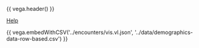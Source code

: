 {{ vega.header() }}

<a href="../help/index.html" class="icon fa fa-question-circle"> Help</a>

{{ vega.embedWithCSV('../encounters/vis.vl.json', '../data/demographics-data-row-based.csv') }}

<style>
/* hack to turn off gray background in the readthedocs theme */
.wy-nav-content-wrap { background-color: #fcfcfc !important; }
</style>
